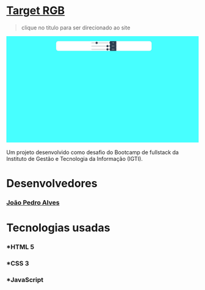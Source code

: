 # [Target RGB](https://mitico-s.github.io/rangeRGB/)

> clique no titulo para ser direcionado ao site

[![Watch the video](https://raw.githubusercontent.com/Mitico-S/rangeRGB/master/git_documents/Screenshot.JPG)](https://www.youtube.com/watch?v=EdQzft69uR4&feature=youtu.be)

Um projeto desenvolvido como desafio do Bootcamp de fullstack da Instituto de Gestão e Tecnologia da Informação (IGTI).

# Desenvolvedores

### [João Pedro Alves](https://github.com/Mitico-S)

# Tecnologias usadas

### \*HTML 5

### \*CSS 3

### \*JavaScript

